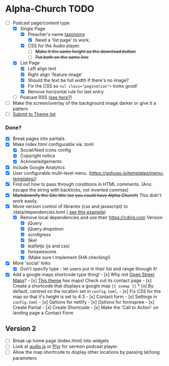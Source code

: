 # Alpha-Church TODO
- [ ] Podcast page/content type
    - [x] Single Page
      - [x] Preacher's name [taxonomy](https://gohugo.io/content-management/taxonomies#what-is-a-taxonomy)
        - [x] Need a 'list page' to work.
      - [x] CSS for the Audio player.
        - [ ] ~~Make it the same height as the download button~~
        - [ ] ~~Put both on the same line~~
    - [x] List Page
      - [x] Left align text
      - [x] Right align 'feature image'
      - [x] Should the text be full width if there's no image?
      - [x] Fix the CSS so `<ul class="pagination">` looks good!
      - [x] Remove horizontal rule for last entry.
  - [ ] Podcast RSS ([see here?](https://discourse.gohugo.io/t/need-to-create-a-podcast-friendly-rss-feed/1727/12))
- [ ] Make the screen/overlay of the background image darker or give it a pattern
- [ ] [Submit to Theme list](https://github.com/gohugoio/hugoThemes/blob/master/README.md)

### Done?
- [x] Break pages into partials
- [x] Make index.html configurable via .toml
  - [x] Social/feed icons config
  - [x] Copyright notice
  - [x] Acknowledgements
- [x] Include Google Analytics
- [x] User configurable multi-level menu. (https://gohugo.io/templates/menu-templates/)
- [x] Find out how to pass through conditions in HTML comments. (Ans: escape the string with backticks, not inverted commas)
- [x] ~~Markdownify the Site title (so you could have Alpha *Church*)~~ This didn't work easily.
- [x] Move version control of libraries (css and javascript) to /data/dependencies.toml ( [see this example](https://github.com/gcushen/hugo-academic/blob/master/data/sri.toml))
  - [x] Remove local dependencies and use their https://cdnjs.com Version
    - [x] jQuery
    - [x] jQuery.dropotron
    - [x] scrollgress
    - [x] Skel
    - [x] leafletjs (js and css)
    - [x] fontawesome
    - [x] (Make sure I implement SHA checking!)
- [x] More 'social' links
  - [x] Don't specify type - let users put in their list and range through it!
- [x] Add a google maps shortcode type thing!
      - [x] Why not [Open Street Maps](https://leafletjs.com/examples/quick-start/)?
      - [x] [This theme](https://github.com/devcows/hugo-universal-theme) has maps! Check out its contact page
      - [x] Create a shortcode that displays a google map `{{ osmap }}`
        * [x] By default, centred on the location set in `config.toml`,
      - [x] Fix CSS for the map so that it's height is set to 4:3
      - [x] Contact form
        - [x] Settings in `config.toml`
          - [x] Options for netlify
          - [x] Options for formspree
        - [x] Create Partial
        - [x] Create Shortcode
        - [x] Make the 'Call to Action' on landing page a Contact Form

## Version 2
- [ ] Break up home page (index.html) into widgets
- [ ] Look at [audio.js](https://kolber.github.io/audiojs/) or [Plyr](https://plyr.io/) for sermon podcast player.
- [ ] Allow the map shortcode to display other locations by passing lat/long parameters
